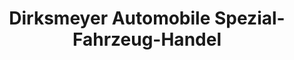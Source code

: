 ---
title: "Dirksmeyer Automobile Spezial-Fahrzeug-Handel"
url: /hattingen/dirksmeyer-automobile-spezial-fahrzeug-handel/
shop: Autohaus
---